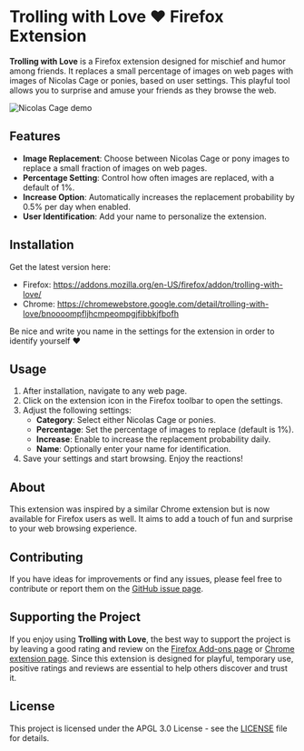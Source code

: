 # Trolling with Love ❤️ Firefox Extension

**Trolling with Love** is a Firefox extension designed for mischief and humor among friends. It replaces a small percentage of images on web pages with images of Nicolas Cage or ponies, based on user settings. This playful tool allows you to surprise and amuse your friends as they browse the web.

![Nicolas Cage demo](docs/images/demo1.png?raw=true "Nicolas Cage demo")

## Features

- **Image Replacement**: Choose between Nicolas Cage or pony images to replace a small fraction of images on web pages.
- **Percentage Setting**: Control how often images are replaced, with a default of 1%.
- **Increase Option**: Automatically increases the replacement probability by 0.5% per day when enabled.
- **User Identification**: Add your name to personalize the extension.

## Installation

Get the latest version here: 

* Firefox: https://addons.mozilla.org/en-US/firefox/addon/trolling-with-love/
* Chrome: https://chromewebstore.google.com/detail/trolling-with-love/bnoooompfljhcmpeompgjfibbkjfbofh

Be nice and write you name in the settings for the extension in order to identify yourself ❤️

## Usage

1. After installation, navigate to any web page.
2. Click on the extension icon in the Firefox toolbar to open the settings.
3. Adjust the following settings:
   - **Category**: Select either Nicolas Cage or ponies.
   - **Percentage**: Set the percentage of images to replace (default is 1%).
   - **Increase**: Enable to increase the replacement probability daily.
   - **Name**: Optionally enter your name for identification.
4. Save your settings and start browsing. Enjoy the reactions!

## About

This extension was inspired by a similar Chrome extension but is now available for Firefox users as well. It aims to add a touch of fun and surprise to your web browsing experience.

## Contributing

If you have ideas for improvements or find any issues, please feel free to contribute or report them on the [GitHub issue page](https://github.com/bottiger/trolling-with-love/issues).

## Supporting the Project

If you enjoy using **Trolling with Love**, the best way to support the project is by leaving a good rating and review on the [Firefox Add-ons page](https://addons.mozilla.org/en-US/firefox/addon/trolling-with-love/) or [Chrome extension page](https://chromewebstore.google.com/detail/trolling-with-love/bnoooompfljhcmpeompgjfibbkjfbofh). Since this extension is designed for playful, temporary use, positive ratings and reviews are essential to help others discover and trust it.


## License

This project is licensed under the APGL 3.0 License - see the [LICENSE](LICENSE) file for details.